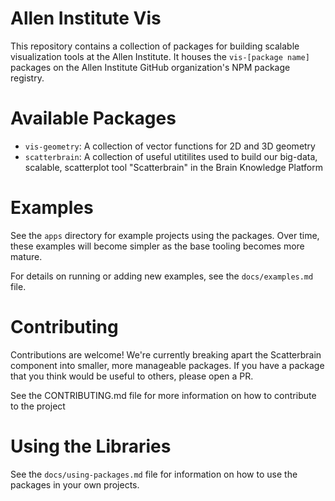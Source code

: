 # Allen Institute Vis

This repository contains a collection of packages for building scalable visualization tools at the Allen Institute. It houses the `vis-[package name]` packages on the Allen Institute GitHub organization's NPM package registry.

# Available Packages

-   `vis-geometry`: A collection of vector functions for 2D and 3D geometry
-   `scatterbrain`: A collection of useful utitilites used to build our big-data, scalable, scatterplot tool "Scatterbrain" in the Brain Knowledge Platform

# Examples

See the `apps` directory for example projects using the packages. Over time, these examples will become simpler as the base tooling becomes more mature.

For details on running or adding new examples, see the `docs/examples.md` file.

# Contributing

Contributions are welcome! We're currently breaking apart the Scatterbrain component into smaller, more manageable packages. If you have a package that you think would be useful to others, please open a PR.

See the CONTRIBUTING.md file for more information on how to contribute to the project

# Using the Libraries

See the `docs/using-packages.md` file for information on how to use the packages in your own projects.
